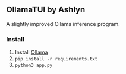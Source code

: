 ## OllamaTUI by Ashlyn
A slightly improved Ollama inference program.

### Install
1. Install [Ollama](https://ollama.com/)
2. `pip install -r requirements.txt`
3. `python3 app.py`
